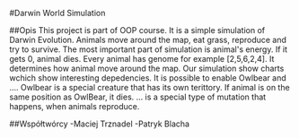 #Darwin World Simulation

##Opis
This project is part of OOP course. It is a simple simulation of Darwin Evolution. Animals move around the map, eat grass, reproduce and try to survive. The most important part of simulation is animal's energy. If it gets 0, animal dies. Every animal has genome for example [2,5,6,2,4]. It determines how animal move around the map. Our simulation show charts wchich show interesting depedencies. It is possible to enable Owlbear and .... Owlbear is a special creature that has its own terittory. If animal is on the same position as OwlBear, it dies. ... is a special type of mutation that happens, when animals reproduce.

##Współtwórcy
-Maciej Trznadel
-Patryk Blacha
